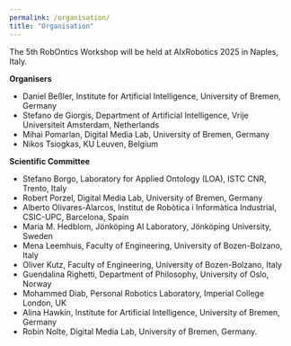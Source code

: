 ```yaml
---
permalink: /organisation/
title: "Organisation"
---
```


The 5th RobOntics Workshop will be held at AIxRobotics 2025 in Naples, Italy.

**Organisers**

- Daniel Beßler, Institute for Artificial Intelligence, University of Bremen, Germany
- Stefano de Giorgis, Department of Artificial Intelligence, Vrije Universiteit Amsterdam, Netherlands
- Mihai Pomarlan, Digital Media Lab, University of Bremen, Germany
- Nikos Tsiogkas, KU Leuven, Belgium

**Scientific Committee**

- Stefano Borgo, Laboratory for Applied Ontology (LOA), ISTC CNR, Trento, Italy
- Robert Porzel, Digital Media Lab, University of Bremen, Germany
- Alberto Olivares-Alarcos, Institut de Robòtica i Informàtica Industrial, CSIC-UPC, Barcelona, Spain
- Maria M. Hedblom, Jönköping AI Laboratory, Jönköping University, Sweden​
- Mena Leemhuis, Faculty of Engineering, University of Bozen-Bolzano, Italy​
- Oliver Kutz, Faculty of Engineering, University of Bozen-Bolzano, Italy​
- Guendalina Righetti, Department of Philosophy, University of Oslo, Norway​
- Mohammed Diab, Personal Robotics Laboratory, Imperial College London, UK
- Alina Hawkin, Institute for Artificial Intelligence, University of Bremen, Germany
- Robin Nolte, Digital Media Lab, University of Bremen, Germany.


